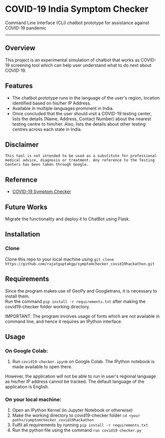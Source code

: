 # COVID-19 India Symptom Checker
Command Line Interface (CLi) chatbot prototype for assistance against COVID-19 pandemic

***
## Overview
This project is an experimental simulation of chatbot that works as COVID-19 screening tool which can help user understand what to do next about COVID-19.

## Features
- The chatbot prototype runs in the language of the user's region, location identified based on his/her IP Address.
- Available in multiple languages prominent in India.
- Once concluded that the user should visit a COVID-19 testing center, lists the details (Name, Address, Contact Number) about the nearest testing centre to him/her. Also, lists the details about other testing centres across each state in India. 

## Disclaimer 
```This tool is not intended to be used as a substitute for professional medical advice, diagnosis or treatment. Any reference to the Testing Centers has been taken through Google.```

## Reference
* [COVID-19 Symptom Checker](https://github.com/dylan-kuo/covid19-checker)

## Future Works
Migrate the functionality and deploy it to ChatBot using Flask.

## Installation
### Clone
Clone this repo to your local machine using `git clone https://github.com/rajatguptakgp/symptomchecker_covid19hackathon.git`

## Requirements
Since the program makes use of GeoPy and Googletrans, it is necessary to install them.<br /> 
Run the command `pip install -r requirements.txt` after making the covid19-checker folder working directory.<br /> 

IMPORTANT:  The program involves usage of fonts which are not available in command line, and hence it requires an IPython interface.

## Usage
### On Google Colab:
  1. Run `covid19-checker.ipynb` on Google Colab. The IPython notebook is made available to open there.
  
  However, the application will not be able to run in user's regional language as his/her IP address cannot be tracked. The default language of the application is English.

### On your local machine:
  1. Open an IPython Kernel (in Jupyter Notebook or otherwise)
  2. Make the working directory to covid19-checker folder `cd <your path>/symptomchecker_covid19hackathon`<br />
  3. Fulfil all requirements by running `pip install -r requirements.txt`
  3. Run the python file using the command `run covid19-checker.py`
